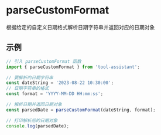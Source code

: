 # parseCustomFormat

根据给定的自定义日期格式解析日期字符串并返回对应的日期对象

## 示例

```javascript
// 引入 parseCustomFormat 函数
import { parseCustomFormat } from 'tool-assistant'; 

// 要解析的日期字符串
const dateString = '2023-08-22 10:30:00';
// 日期字符串的格式
const format = 'YYYY-MM-DD HH:mm:ss';

// 解析日期并返回日期对象
const parsedDate = parseCustomFormat(dateString, format);

// 打印解析后的日期对象
console.log(parsedDate);


```
